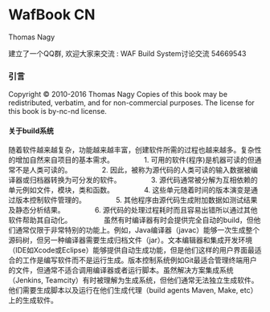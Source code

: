 ﻿# WafBook CN
Thomas Nagy

建立了一个QQ群, 欢迎大家来交流 : WAF Build System讨论交流 54669543

### 引言
Copyright © 2010-2016 Thomas Nagy
Copies of this book may be redistributed, verbatim, and for non-commercial purposes. The license for this book is by-nc-nd license.

#### 关于build系统
随着软件越来越复杂，功能越来越丰富，创建软件所需的过程也越来越多。复杂性的增加自然来自项目的基本需求。
　　　　1. 可用的软件(程序)是机器可读的但通常不是人类可读的。
　　　　2. 因此，被称为源代码的人类可读的输入数据被编译器或归档器转换为可分发的软件。
　　　　3. 源代码通常被分解为互相依赖的单元例如文件，模块，类和函数。
　　　　4. 这些单元随着时间的版本演变是通过版本控制软件管理的。
　　　　5. 其他程序由源代码生成附加数据如测试结果及静态分析结果。
　　　　6. 源代码的处理过程耗时而且容易出错所以通过其他软件帮助其自动化。
　　　　
   虽然有时编译器有时会提供完全自动的build，但他们通常仅限于非常特别的功能上。例如，Java编译器（javac）能够一次生成整个源码树，但另一种编译器需要生成归档文件（jar）。文本编辑器和集成开发环境（IDE如Xcode或Eclipse）能够提供自动生成功能，但是他们这样的用户界面最适合的工作是编写软件而不是运行生成。版本控制系统例如Git最适合管理终端用户的文件，但通常不适合调用编译器或者运行脚本。虽然解决方案集成系统（Jenkins, Teamcity）有时被理解为生成系统，但他们通常无法独立生成软件。他们需要生成脚本以及运行在他们生成代理（build agents Maven, Make, etc）上的生成软件。